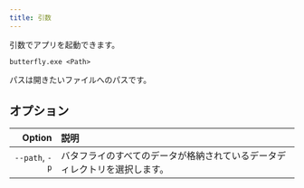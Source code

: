 ```yaml
---
title: 引数
---
```


引数でアプリを起動できます。

`butterfly.exe <Path>`

パスは開きたいファイルへのパスです。

## オプション

|         Option | 説明                                    |
| -------------: | :------------------------------------ |
| `--path`, `-p` | バタフライのすべてのデータが格納されているデータディレクトリを選択します。 |

